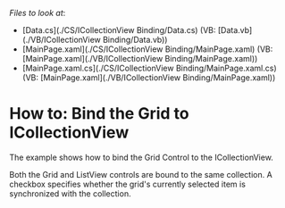 <!-- default file list -->
*Files to look at*:

* [Data.cs](./CS/ICollectionView Binding/Data.cs) (VB: [Data.vb](./VB/ICollectionView Binding/Data.vb))
* [MainPage.xaml](./CS/ICollectionView Binding/MainPage.xaml) (VB: [MainPage.xaml](./VB/ICollectionView Binding/MainPage.xaml))
* [MainPage.xaml.cs](./CS/ICollectionView Binding/MainPage.xaml.cs) (VB: [MainPage.xaml](./VB/ICollectionView Binding/MainPage.xaml))
<!-- default file list end -->
# How to: Bind the Grid to ICollectionView


<p>The example shows how to bind the Grid Control to the ICollectionView.</p>
<p>Both the Grid and ListView controls are bound to the same collection. A checkbox specifies whether the grid's currently selected item is synchronized with the collection.</p>

<br/>


